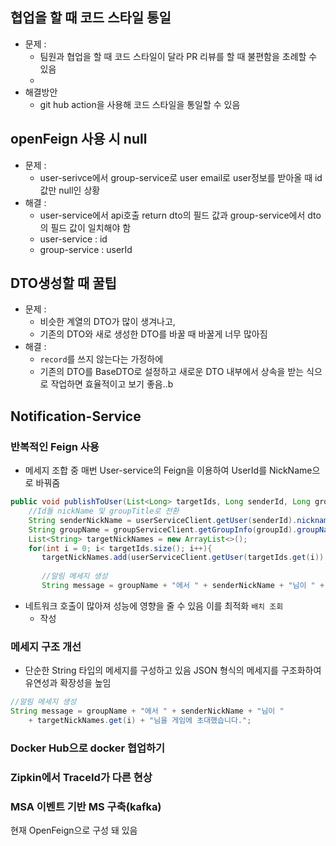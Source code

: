 ## 협업을 할 때 코드 스타일 통일
- 문제 : 
	- 팀원과 협업을 할 때 코드 스타일이 달라 PR 리뷰를 할 때 불편함을 초례할 수 있음
	- 
- 해결방안
	- git hub action을 사용해 코드 스타일을 통일할 수 있음 

## openFeign 사용 시 null 
- 문제 :
	- user-serivce에서 group-service로 user email로 user정보를 받아올 때 id 값만 null인 상황 
- 해결 : 
	- user-service에서 api호출 return dto의 필드 값과 group-service에서 dto의 필드 값이 일치해야 함 
	- user-service  : id
	- group-service : userId

## DTO생성할 때 꿀팁
- 문제 : 
	- 비슷한 계열의 DTO가 많이 생겨나고, 
	- 기존의 DTO와 새로 생성한 DTO를 바꿀 때 바꿀게 너무 많아짐 
- 해결 : 
	- `record`를 쓰지 않는다는 가정하에
	- 기존의 DTO를 BaseDTO로 설정하고 새로운 DTO 내부에서 상속을 받는 식으로 작업하면 효율적이고 보기 좋음..b

## Notification-Service
### 반복적인 Feign 사용
- 메세지 조합 중 매번 User-service의 Feign을 이용하여 UserId를 NickName으로 바꿔줌 
```java
public void publishToUser(List<Long> targetIds, Long senderId, Long groupId){  
    //Id들 nickName 및 groupTitle로 전환  
    String senderNickName = userServiceClient.getUser(senderId).nickname();
    String groupName = groupServiceClient.getGroupInfo(groupId).groupName();
    List<String> targetNickNames = new ArrayList<>();
    for(int i = 0; i< targetIds.size(); i++){
       targetNickNames.add(userServiceClient.getUser(targetIds.get(i)).nickname());  
  
       //알림 메세지 생성  
       String message = groupName + "에서 " + senderNickName + "님이 " + targetNickNames.get(i) + "님을 게임에 초대했습니다.";
```
- 네트워크 호출이 많아져 성능에 영향을 줄 수 있음 이를 최적화 `배치 조회`
	- 작성

### 메세지 구조 개선
- 단순한 String 타입의 메세지를 구성하고 있음 JSON 형식의 메세지를 구조화하여 유연성과 확장성을 높임
```java
//알림 메세지 생성  
String message = groupName + "에서 " + senderNickName + "님이 "
	+ targetNickNames.get(i) + "님을 게임에 초대했습니다.";
```


### Docker Hub으로 docker 협업하기 

### Zipkin에서 TraceId가 다른 현상


### MSA 이벤트 기반 MS 구축(kafka)
현재 OpenFeign으로 구성 돼 있음 


